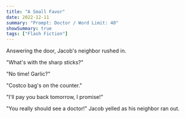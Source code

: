 ```yaml
---
title: "A Small Favor"
date: 2022-12-11
summary: "Prompt: Doctor / Word Limit: 40"
showSummary: true
tags: ["Flash Fiction"]
---
```


Answering the door, Jacob's neighbor rushed in.

"What's with the sharp sticks?" 

"No time! Garlic?"

"Costco bag's on the counter."

"I'll pay you back tomorrow, I promise!"

"You really should see a doctor!" Jacob yelled as his neighbor ran out.



